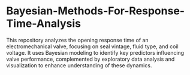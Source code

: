 # Bayesian-Methods-For-Response-Time-Analysis
This repository analyzes the opening response time of an electromechanical valve, focusing on seal vintage, fluid type, and coil voltage. It uses Bayesian modeling to identify key predictors influencing valve performance, complemented by exploratory data analysis and visualization to enhance understanding of these dynamics.
